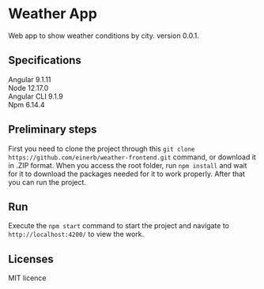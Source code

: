 # Weather App

Web app to show weather conditions by city. version 0.0.1.

## Specifications

Angular 9.1.11  
Node 12.17.0  
Angular CLI 9.1.9  
Npm 6.14.4

## Preliminary steps

First you need to clone the project through this `git clone https://github.com/einerb/weather-frontend.git` command, or download it in .ZIP format.
When you access the root folder, run `npm install` and wait for it to download the packages needed for it to work properly.
After that you can run the project.

## Run

Execute the `npm start` command to start the project and navigate to `http://localhost:4200/` to view the work.

## Licenses

MIT licence
